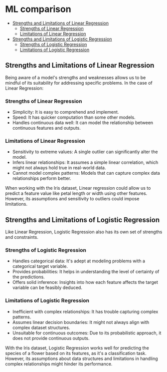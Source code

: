 # ML comparison

- [Strengths and Limitations of Linear Regression](#strengths-and-limitations-of-linear-regression)
  - [Strengths of Linear Regression](#strengths-of-linear-regression)
  - [Limitations of Linear Regression](#limitations-of-linear-regression)
- [Strengths and Limitations of Logistic Regression](#strengths-and-limitations-of-logistic-regression)
  - [Strengths of Logistic Regression](#strengths-of-logistic-regression)
  - [Limitations of Logistic Regression](#limitations-of-logistic-regression)

## Strengths and Limitations of Linear Regression

Being aware of a model's strengths and weaknesses allows us to be mindful of its suitability for addressing specific problems. In the case of Linear Regression:

### Strengths of Linear Regression

- Simplicity: It is easy to comprehend and implement.
- Speed: It has quicker computation than some other models.
- Handles continuous data well: It can model the relationship between continuous features and outputs.

### Limitations of Linear Regression

- Sensitivity to extreme values: A single outlier can significantly alter the model.
- Infers linear relationships: It assumes a simple linear correlation, which might not always hold true in real-world data.
- Cannot model complex patterns: Models that can capture complex data relationships perform better.

When working with the Iris dataset, Linear regression could allow us to predict a feature value like petal length or width using other features. However, its assumptions and sensitivity to outliers could impose limitations.

## Strengths and Limitations of Logistic Regression

Like Linear Regression, Logistic Regression also has its own set of strengths and constraints.

### Strengths of Logistic Regression

- Handles categorical data: It's adept at modeling problems with a categorical target variable.
- Provides probabilities: It helps in understanding the level of certainty of the predictions.
- Offers solid inference: Insights into how each feature affects the target variable can be feasibly deduced.

### Limitations of Logistic Regression

- Inefficient with complex relationships: It has trouble capturing complex patterns.
- Assumes linear decision boundaries: It might not always align with complex dataset structures.
- Unsuitable for continuous outcomes: Due to its probabilistic approach, it does not provide continuous outputs.

With the Iris dataset, Logistic Regression works well for predicting the species of a flower based on its features, as it's a classification task. However, its assumptions about data structures and limitations in handling complex relationships might hinder its performance.
